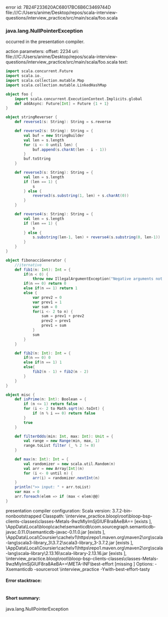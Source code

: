 error id: 7B24F233620AC68017BC6B6C3469744D
file:///C:/Users/anime/Desktop/repos/scala-interview-questions/interview_practice/src/main/scala/foo.scala
### java.lang.NullPointerException

occurred in the presentation compiler.



action parameters:
offset: 2234
uri: file:///C:/Users/anime/Desktop/repos/scala-interview-questions/interview_practice/src/main/scala/foo.scala
text:
```scala
import scala.concurrent.Future
import scala.io._
import scala.collection.mutable.Map
import scala.collection.mutable.LinkedHashMap

object foo {
    import scala.concurrent.ExecutionContext.Implicits.global
    def addAsync: Future[Int] = Future {1 + 1}
}

object stringReverser {
    def reverse1(s: String): String = s.reverse

    def reverse2(s: String): String = {
        val buf = new StringBuilder
        val len = s.length
        for (i <- 0 until len) {
            buf.append(s.charAt(len - i - 1))
        }
        buf.toString
    }

    def reverse3(s: String): String = {
        val len = s.length
        if (len == 1) {
            s
        } else {
            reverse3(s.substring(1, len) + s.charAt(0))
        }
    }

    def reverse4(s: String): String = {
        val len = s.length
        if (len == 1) {
            s
        } else {
            s.substring(len-1, len) + reverse4(s.substring(0, len-1))
        }
    }
}

object fibonacciGenerator {
    //iternative
    def fib1(n: Int): Int = {
        if(n < 0) {
            throw new IllegalArgumentException("Negative arguments not allowed")}
        if(n == 0) return 0
        else if(n == 1) return 1
        else {
            var prev2 = 0
            var prev1 = 1
            var sum = 0
            for(i <- 2 to n) {
                sum = prev1 + prev2
                prev2 = prev1
                prev1 = sum
            }
            sum
        }
    }

    def fib2(n: Int): Int = {
        if(n == 0) 0
        else if(n == 1) 1
        else{
            fib2(n - 1) + fib2(n - 2)
        }
    }
}

object misc {
    def isPrime(n: Int): Boolean = {
        if (n <= 1) return false
        for (i <- 2 to Math.sqrt(n).toInt) {
            if (n % i == 0) return false
        }
        true
    }

    def filterOdds(min: Int, max: Int): Unit = {
        val range = new Range(min, max, 1)
        range.toList filter (_ % 2 != 0)
    }

    def max(n: Int): Int = {
        val randomizer = new scala.util.Random(n)
        val arr = new Array[Int](n)
        for (i <- 0 until n) {
            arr(i) = randomizer.nextInt(n)
    }
    println(">> input: " + arr.toList)
    var max = 0
    arr.foreach(elem => if (max < elem)@@)
}
```


presentation compiler configuration:
Scala version: 3.7.2-bin-nonbootstrapped
Classpath:
<WORKSPACE>\interview_practice\.bloop\root\bloop-bsp-clients-classes\classes-Metals-9wzMlyImSjGlUF8ra8AeBA== [exists ], <HOME>\AppData\Local\bloop\cache\semanticdb\com.sourcegraph.semanticdb-javac.0.11.0\semanticdb-javac-0.11.0.jar [exists ], <HOME>\AppData\Local\Coursier\cache\v1\https\repo1.maven.org\maven2\org\scala-lang\scala3-library_3\3.7.2\scala3-library_3-3.7.2.jar [exists ], <HOME>\AppData\Local\Coursier\cache\v1\https\repo1.maven.org\maven2\org\scala-lang\scala-library\2.13.16\scala-library-2.13.16.jar [exists ], <WORKSPACE>\interview_practice\.bloop\root\bloop-bsp-clients-classes\classes-Metals-9wzMlyImSjGlUF8ra8AeBA==\META-INF\best-effort [missing ]
Options:
-Xsemanticdb -sourceroot <WORKSPACE>\interview_practice -Ywith-best-effort-tasty




#### Error stacktrace:

```

```
#### Short summary: 

java.lang.NullPointerException